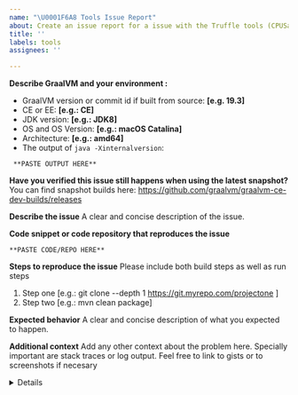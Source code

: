 ```yaml
---
name: "\U0001F6A8 Tools Issue Report"
about: Create an issue report for a issue with the Truffle tools (CPUSampler, Coverage tool, etc.)
title: ''
labels: tools
assignees: ''

---
```

**Describe GraalVM and your environment :**
 - GraalVM version or commit id if built from source: **[e.g. 19.3]**
 - CE or EE: **[e.g.: CE]**
 - JDK version: **[e.g.: JDK8]**
 - OS and OS Version: **[e.g.: macOS Catalina]**
 - Architecture: **[e.g.: amd64]**
 - The output of `java -Xinternalversion`:
```
 **PASTE OUTPUT HERE**
```

**Have you verified this issue still happens when using the latest snapshot?**
You can find snapshot builds here: https://github.com/graalvm/graalvm-ce-dev-builds/releases

**Describe the issue**
A clear and concise description of the issue.

**Code snippet or code repository that reproduces the issue**
```
**PASTE CODE/REPO HERE**
```

**Steps to reproduce the issue**
Please include both build steps as well as run steps
1. Step one [e.g.: git clone --depth 1 https://git.myrepo.com/projectone ]
2. Step two [e.g.: mvn clean package]

**Expected behavior**
A clear and concise description of what you expected to happen.


**Additional context**
Add any other context about the problem here. Specially important are stack traces or log output. Feel free to link to gists or to screenshots if necesary
<details><summary>Details</summary>

```
    PASTE YOUR LOG/STACK TRACE HERE
```
</details>


